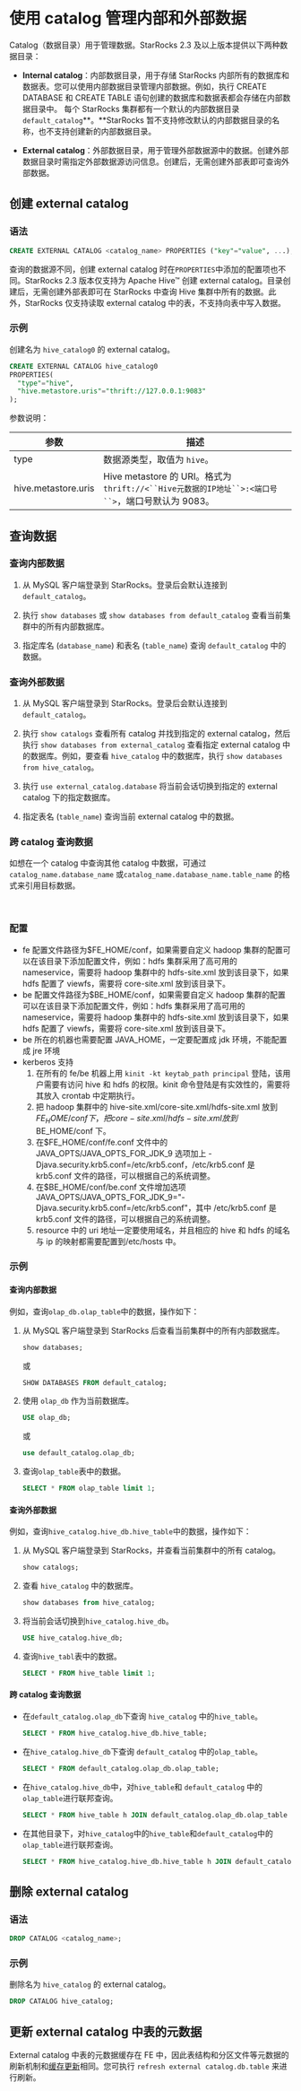 # 使用 catalog 管理内部和外部数据

Catalog（数据目录）用于管理数据。StarRocks 2.3 及以上版本提供以下两种数据目录：

- **Internal catalog**：内部数据目录，用于存储 StarRocks 内部所有的数据库和数据表。您可以使用内部数据目录管理内部数据。例如，执行 CREATE DATABASE 和 CREATE TABLE 语句创建的数据库和数据表都会存储在内部数据目录中。 每个 StarRocks 集群都有一个默认的内部数据目录 `default_catalog`**。**StarRocks 暂不支持修改默认的内部数据目录的名称，也不支持创建新的内部数据目录。

- **External catalog**：外部数据目录，用于管理外部数据源中的数据。创建外部数据目录时需指定外部数据源访问信息。创建后，无需创建外部表即可查询外部数据。

## 创建 external catalog

### 语法

```SQL
CREATE EXTERNAL CATALOG <catalog_name> PROPERTIES ("key"="value", ...);
```

查询的数据源不同，创建 external catalog 时在`PROPERTIES`中添加的配置项也不同。StarRocks 2.3 版本仅支持为 Apache Hive™ 创建 external catalog。目录创建后，无需创建外部表即可在 StarRocks 中查询 Hive 集群中所有的数据。此外，StarRocks 仅支持读取 external catalog 中的表，不支持向表中写入数据。

### 示例

创建名为 `hive_catalog0` 的 external catalog。

```SQL
CREATE EXTERNAL CATALOG hive_catalog0 
PROPERTIES(
  "type"="hive", 
  "hive.metastore.uris"="thrift://127.0.0.1:9083"
);
```

参数说明：

| **参数**            | **描述**                                                     |
| ------------------- | ------------------------------------------------------------ |
| type                | 数据源类型，取值为 `hive`。                                  |
| hive.metastore.uris | Hive metastore 的 URI。格式为 `thrift://<``Hive元数据的IP地址``>:<端口号``>`，端口号默认为 9083。 |

## 查询数据

### 查询内部数据

1. 从 MySQL 客户端登录到 StarRocks。登录后会默认连接到 `default_catalog`。

2. 执行 `show databases` 或 `show databases from default_catalog` 查看当前集群中的所有内部数据库。

3. 指定库名 (`database_name`) 和表名 (`table_name`) 查询 `default_catalog` 中的数据。

### 查询外部数据

1. 从 MySQL 客户端登录到 StarRocks。登录后会默认连接到 `default_catalog`。

2. 执行 `show catalogs` 查看所有 catalog 并找到指定的 external catalog，然后执行 `show databases from external_catalog` 查看指定 external catalog 中的数据库。例如，要查看 `hive_catalog` 中的数据库，执行 `show databases from hive_catalog`。

3. 执行 `use external_catalog.database` 将当前会话切换到指定的 external catalog 下的指定数据库。

4. 指定表名 (`table_name`) 查询当前 external catalog 中的数据。

### 跨 catalog 查询数据

如想在一个 catalog 中查询其他 catalog 中数据，可通过 `catalog_name.database_name` 或`catalog_name.database_name.table_name` 的格式来引用目标数据。

<br/>

### 配置

  * fe 配置文件路径为$FE_HOME/conf，如果需要自定义 hadoop 集群的配置可以在该目录下添加配置文件，例如：hdfs 集群采用了高可用的 nameservice，需要将 hadoop 集群中的 hdfs-site.xml 放到该目录下，如果 hdfs 配置了 viewfs，需要将 core-site.xml 放到该目录下。
  * be 配置文件路径为$BE_HOME/conf，如果需要自定义 hadoop 集群的配置可以在该目录下添加配置文件，例如：hdfs 集群采用了高可用的 nameservice，需要将 hadoop 集群中的 hdfs-site.xml 放到该目录下，如果 hdfs 配置了 viewfs，需要将 core-site.xml 放到该目录下。
  * be 所在的机器也需要配置 JAVA_HOME，一定要配置成 jdk 环境，不能配置成 jre 环境
  * kerberos 支持
    1. 在所有的 fe/be 机器上用 `kinit -kt keytab_path principal` 登陆，该用户需要有访问 hive 和 hdfs 的权限。kinit 命令登陆是有实效性的，需要将其放入 crontab 中定期执行。
    2. 把 hadoop 集群中的 hive-site.xml/core-site.xml/hdfs-site.xml 放到$FE_HOME/conf 下，把 core-site.xml/hdfs-site.xml 放到$BE_HOME/conf 下。
    3. 在$FE_HOME/conf/fe.conf 文件中的 JAVA_OPTS/JAVA_OPTS_FOR_JDK_9 选项加上 -Djava.security.krb5.conf=/etc/krb5.conf，/etc/krb5.conf 是 krb5.conf 文件的路径，可以根据自己的系统调整。
    4. 在$BE_HOME/conf/be.conf 文件增加选项 JAVA_OPTS/JAVA_OPTS_FOR_JDK_9="-Djava.security.krb5.conf=/etc/krb5.conf"，其中 /etc/krb5.conf 是 krb5.conf 文件的路径，可以根据自己的系统调整。
    5. resource 中的 uri 地址一定要使用域名，并且相应的 hive 和 hdfs 的域名与 ip 的映射都需要配置到/etc/hosts 中。

### 示例

#### 查询内部数据

例如，查询`olap_db.olap_table`中的数据，操作如下：

1. 从 MySQL 客户端登录到 StarRocks 后查看当前集群中的所有内部数据库。

    ```SQL
    show databases;
    ```

    或

    ```SQL
    SHOW DATABASES FROM default_catalog;
    ```

2. 使用 `olap_db` 作为当前数据库。

    ```SQL
    USE olap_db;
    ```

    或

    ```SQL
    use default_catalog.olap_db;
    ```

3. 查询`olap_table`表中的数据。

    ```SQL
    SELECT * FROM olap_table limit 1;
    ```

#### 查询外部数据

例如，查询`hive_catalog.hive_db.hive_table`中的数据，操作如下：

1. 从 MySQL 客户端登录到 StarRocks，并查看当前集群中的所有 catalog。

    ```SQL
    show catalogs;
    ```

2. 查看 `hive_catalog` 中的数据库。

    ```SQL
    show databases from hive_catalog;
    ```

3. 将当前会话切换到`hive_catalog.hive_db`。

    ```SQL
    USE hive_catalog.hive_db;
    ```

4. 查询`hive_tabl`表中的数据。

    ```SQL
    SELECT * FROM hive_table limit 1;
    ```

#### 跨 catalog 查询数据

- 在`default_catalog.olap_db`下查询 `hive_catalog` 中的`hive_table`。

    ```SQL
    SELECT * FROM hive_catalog.hive_db.hive_table;
    ```

- 在`hive_catalog.hive_db`下查询 `default_catalog` 中的`olap_table`。

    ```SQL
    SELECT * FROM default_catalog.olap_db.olap_table;
    ```

- 在`hive_catalog.hive_db`中，对`hive_table`和 `default_catalog` 中的`olap_table`进行联邦查询。

    ```SQL
    SELECT * FROM hive_table h JOIN default_catalog.olap_db.olap_table o WHERE h.id = o.id;
    ```

- 在其他目录下，对`hive_catalog`中的`hive_table`和`default_catalog`中的`olap_table`进行联邦查询。

    ```SQL
    SELECT * FROM hive_catalog.hive_db.hive_table h JOIN default_catalog.olap_db.olap_table o WHERE h.id = o.id;
    ```

## 删除 external catalog

### 语法

```SQL
DROP CATALOG <catalog_name>;
```

### 示例

删除名为 `hive_catalog` 的 external catalog。

```SQL
DROP CATALOG hive_catalog;
```

## 更新 external catalog 中表的元数据

External catalog 中表的元数据缓存在 FE 中，因此表结构和分区文件等元数据的刷新机制和[缓存更新](../using_starrocks/External_table#缓存更新)相同。您可执行 `refresh external catalog.db.table` 来进行刷新。
